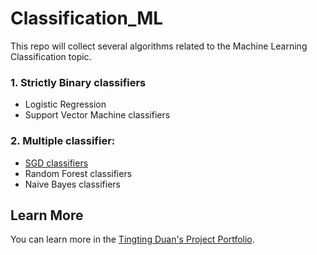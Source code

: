 # Classification_ML
This repo will collect several algorithms related to the Machine Learning Classification topic.

### 1. Strictly Binary classifiers
- Logistic Regression 
- Support Vector Machine classifiers

### 2. Multiple classifier:
- [SGD classifiers](https://github.com/Tingting0618/SGD_Classifier_Classification)
- Random Forest classifiers
- Naive Bayes classifiers

## Learn More

You can learn more in the [Tingting Duan's Project Portfolio](https://tingting0618.github.io).
